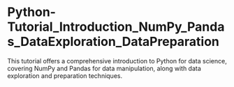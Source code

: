 # Python-Tutorial_Introduction_NumPy_Pandas_DataExploration_DataPreparation
This tutorial offers a comprehensive introduction to Python for data science, covering NumPy and Pandas for data manipulation, along with data exploration and preparation techniques.
